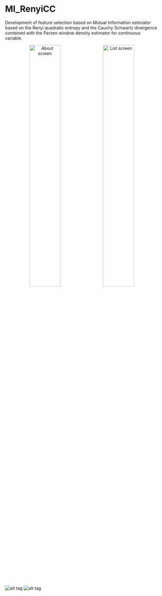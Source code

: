 # MI_RenyiCC
Development of feature selection based on Mutual Information estimator based on the Renyi quadratic entropy and the Cauchy Schwartz divergence combined with the Parzen window density estimator for continuous variable.

<div align="center">
        <img width="45%" src="https://github.com/cdamon/MI_RenyiCC/blob/master/Correlation_ex.png" alt="About screen" title="An example of the correlation of x and y for various distributions of (x,y) pairs"</img>
        <img height="0" width="8px">
        <img width="45%" src="https://github.com/cdamon/MI_RenyiCC/blob/master/MI_correlation_ex.png" alt="List screen" title="List screen"></img>
</div>

![alt tag](https://github.com/cdamon/MI_RenyiCC/blob/master/Correlation_ex.png "An example of the correlation of x and y for various distributions of (x,y) pairs")
![alt tag](https://github.com/cdamon/MI_RenyiCC/blob/master/MI_correlation_ex.png)
